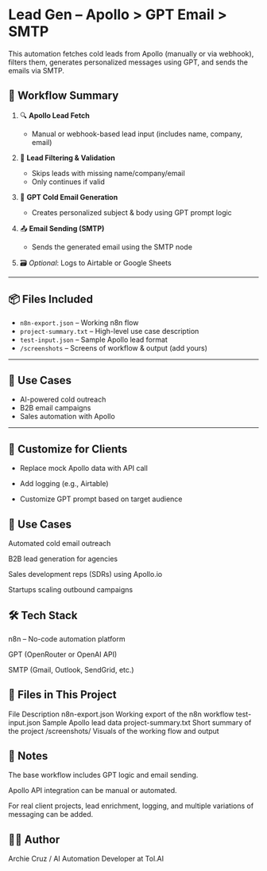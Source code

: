 # Lead Gen – Apollo > GPT Email > SMTP

This automation fetches cold leads from Apollo (manually or via webhook), filters them, generates personalized messages using GPT, and sends the emails via SMTP.

## 🔁 Workflow Summary

1. 🔍 **Apollo Lead Fetch**
   - Manual or webhook-based lead input (includes name, company, email)

2. 🧹 **Lead Filtering & Validation**
   - Skips leads with missing name/company/email
   - Only continues if valid

3. 🤖 **GPT Cold Email Generation**
   - Creates personalized subject & body using GPT prompt logic

4. 📤 **Email Sending (SMTP)**
   - Sends the generated email using the SMTP node

5. 🗃️ *Optional*: Logs to Airtable or Google Sheets

---

## 📦 Files Included

- `n8n-export.json` – Working n8n flow
- `project-summary.txt` – High-level use case description
- `test-input.json` – Sample Apollo lead format
- `/screenshots` – Screens of workflow & output (add yours)

---

## 🚀 Use Cases

- AI-powered cold outreach
- B2B email campaigns
- Sales automation with Apollo

---

## 🔧 Customize for Clients

- Replace mock Apollo data with API call


- Add logging (e.g., Airtable)
- Customize GPT prompt based on target audience

## 🧠 Use Cases
Automated cold email outreach

B2B lead generation for agencies

Sales development reps (SDRs) using Apollo.io

Startups scaling outbound campaigns

## 🛠️ Tech Stack
n8n – No-code automation platform

GPT (OpenRouter or OpenAI API)

SMTP (Gmail, Outlook, SendGrid, etc.)

## 📁 Files in This Project
File	Description
n8n-export.json	Working export of the n8n workflow
test-input.json	Sample Apollo lead data
project-summary.txt	Short summary of the project
/screenshots/	Visuals of the working flow and output

## 💬 Notes
The base workflow includes GPT logic and email sending.

Apollo API integration can be manual or automated.

For real client projects, lead enrichment, logging, and multiple variations of messaging can be added.

## 🧑‍💻 Author
Archie Cruz / 
AI Automation Developer at Tol.AI

